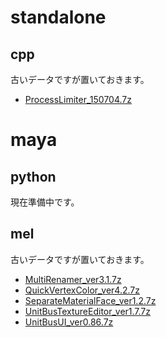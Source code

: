 # standalone

## cpp

古いデータですが置いておきます。

- [ProcessLimiter_150704.7z](https://unitbus.github.io/master/download/maya/mel/data/ProcessLimiter_150704.7z)

# maya

## python

現在準備中です。

## mel

古いデータですが置いておきます。

- [MultiRenamer_ver3.1.7z](https://unitbus.github.io/master/download/maya/mel/data/MultiRenamer_ver3.1.7z)
- [QuickVertexColor_ver4.2.7z](https://unitbus.github.io/master/download/maya/mel/data/QuickVertexColor_ver4.2.7z)
- [SeparateMaterialFace_ver1.2.7z](https://unitbus.github.io/master/download/maya/mel/data/SeparateMaterialFace_ver1.2.7z)
- [UnitBusTextureEditor_ver1.7.7z](https://unitbus.github.io/master/download/maya/mel/data/UnitBusTextureEditor_ver1.7.7z)
- [UnitBusUI_ver0.86.7z](https://unitbus.github.io/master/download/maya/mel/data/UnitBusUI_ver0.86.7z)
